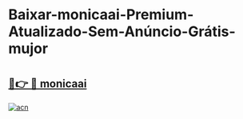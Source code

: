 # Baixar-monicaai-Premium-Atualizado-Sem-Anúncio-Grátis-mujor

# <h2><a href="https://eiv1yy.esa.edu.pl?src=monicaai&ref=mujor">🔗👉 🔴 monicaai</a></h2>

[![acn](https://github.com/user-attachments/assets/0f9c940e-d8b0-45ae-aac7-cd30a18b3e1c)](https://eiv1yy.esa.edu.pl?src=monicaai&ref=mujor)

